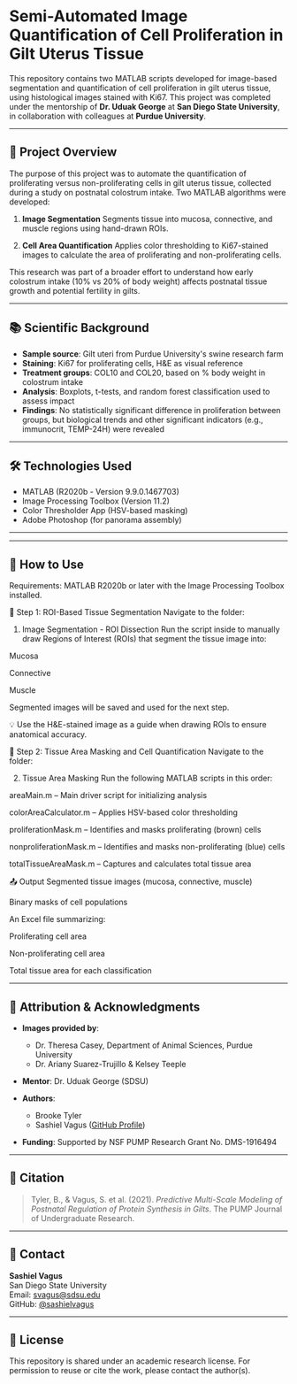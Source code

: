 # Semi-Automated Image Quantification of Cell Proliferation in Gilt Uterus Tissue

This repository contains two MATLAB scripts developed for image-based segmentation and quantification of cell proliferation in gilt uterus tissue, using histological images stained with Ki67. This project was completed under the mentorship of **Dr. Uduak George** at **San Diego State University**, in collaboration with colleagues at **Purdue University**.

---

## 🧠 Project Overview

The purpose of this project was to automate the quantification of proliferating versus non-proliferating cells in gilt uterus tissue, collected during a study on postnatal colostrum intake. Two MATLAB algorithms were developed:

1. **Image Segmentation**
   Segments tissue into mucosa, connective, and muscle regions using hand-drawn ROIs.

2. **Cell Area Quantification** 
   Applies color thresholding to Ki67-stained images to calculate the area of proliferating and non-proliferating cells.

This research was part of a broader effort to understand how early colostrum intake (10% vs 20% of body weight) affects postnatal tissue growth and potential fertility in gilts.

---

## 📚 Scientific Background

- **Sample source**: Gilt uteri from Purdue University's swine research farm  
- **Staining**: Ki67 for proliferating cells, H&E as visual reference  
- **Treatment groups**: COL10 and COL20, based on % body weight in colostrum intake  
- **Analysis**: Boxplots, t-tests, and random forest classification used to assess impact  
- **Findings**: No statistically significant difference in proliferation between groups, but biological trends and other significant indicators (e.g., immunocrit, TEMP-24H) were revealed


---

## 🛠 Technologies Used

- MATLAB (R2020b - Version 9.9.0.1467703)
- Image Processing Toolbox (Version 11.2)
- Color Thresholder App (HSV-based masking)
- Adobe Photoshop (for panorama assembly)

---


---

## 🚀 How to Use
Requirements: MATLAB R2020b or later with the Image Processing Toolbox installed.

📌 Step 1: ROI-Based Tissue Segmentation
Navigate to the folder:
1) Image Segmentation - ROI Dissection
Run the script inside to manually draw Regions of Interest (ROIs) that segment the tissue image into:

Mucosa

Connective

Muscle

Segmented images will be saved and used for the next step.

💡 Use the H&E-stained image as a guide when drawing ROIs to ensure anatomical accuracy.

📌 Step 2: Tissue Area Masking and Cell Quantification
Navigate to the folder:

2) Tissue Area Masking
Run the following MATLAB scripts in this order:

areaMain.m – Main driver script for initializing analysis

colorAreaCalculator.m – Applies HSV-based color thresholding

proliferationMask.m – Identifies and masks proliferating (brown) cells

nonproliferationMask.m – Identifies and masks non-proliferating (blue) cells

totalTissueAreaMask.m – Captures and calculates total tissue area

📤 Output
Segmented tissue images (mucosa, connective, muscle)

Binary masks of cell populations

An Excel file summarizing:

Proliferating cell area

Non-proliferating cell area

Total tissue area for each classification


---

## 📜 Attribution & Acknowledgments

- **Images provided by**:
  - Dr. Theresa Casey, Department of Animal Sciences, Purdue University
  - Dr. Ariany Suarez-Trujillo & Kelsey Teeple

- **Mentor**: Dr. Uduak George (SDSU)

- **Authors**:  
  - Brooke Tyler  
  - Sashiel Vagus ([GitHub Profile](https://github.com/sashielvagus))

- **Funding**: Supported by NSF PUMP Research Grant No. DMS-1916494

---

## 🧾 Citation

> Tyler, B., & Vagus, S. et al. (2021). *Predictive Multi-Scale Modeling of Postnatal Regulation of Protein Synthesis in Gilts*. The PUMP Journal of Undergraduate Research.

---

## 📩 Contact

**Sashiel Vagus**  
San Diego State University  
Email: svagus@sdsu.edu  
GitHub: [@sashielvagus](https://github.com/sashielvagus)

---

## 🪪 License

This repository is shared under an academic research license. For permission to reuse or cite the work, please contact the author(s).



